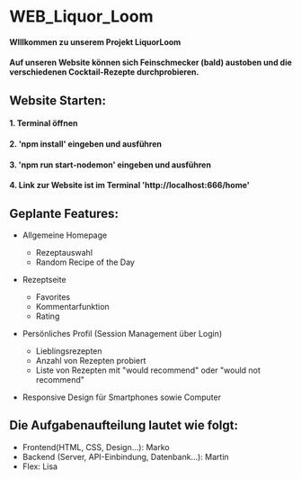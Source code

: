 # WEB_Liquor_Loom
#### WIllkommen zu unserem Projekt LiquorLoom

#### Auf unseren Website können sich Feinschmecker (bald) austoben und die verschiedenen Cocktail-Rezepte durchprobieren.

## Website Starten:
#### 1. Terminal öffnen
#### 2. 'npm install' eingeben und ausführen
#### 3. 'npm run start-nodemon' eingeben und ausführen
#### 4. Link zur Website ist im Terminal 'http://localhost:666/home'

## Geplante Features: 

- Allgemeine Homepage
    - Rezeptauswahl
    - Random Recipe of the Day
      
- Rezeptseite
    - Favorites
    - Kommentarfunktion
    - Rating
      
- Persönliches Profil (Session Management über Login)
   - Lieblingsrezepten
   - Anzahl von Rezepten probiert
   - Liste von Rezepten mit "would recommend" oder "would not recommend"
   
- Responsive Design für Smartphones sowie Computer
  
## Die Aufgabenaufteilung lautet wie folgt:

- Frontend(HTML, CSS, Design...): Marko
- Backend (Server, API-Einbindung, Datenbank...): Martin
- Flex: Lisa
